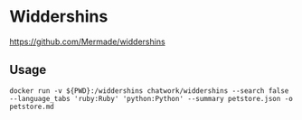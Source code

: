 # Widdershins

https://github.com/Mermade/widdershins

## Usage

```
docker run -v ${PWD}:/widdershins chatwork/widdershins --search false --language_tabs 'ruby:Ruby' 'python:Python' --summary petstore.json -o petstore.md
```
